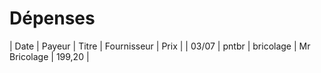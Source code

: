 # Dépenses

| Date | Payeur | Titre | Fournisseur | Prix |
| 03/07 | pntbr | bricolage | Mr Bricolage | 199,20 |
